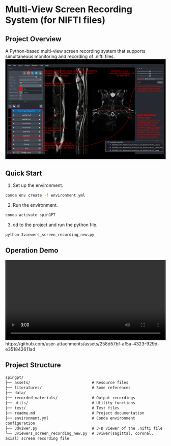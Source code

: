 # Multi-View Screen Recording System (for NIFTI files)


## Project Overview
A Python-based multi-view screen recording system that supports simultaneous monitoring and recording of .nifti files.
![Main Viewer](assets/main_viewer.png)

## Quick Start
1. Set up the environment.
```bash
conda env create -f environment.yml
```
2. Run the environment.
```bash
conda activate spinGPT
```

3. cd to the project and run the python file.
```bash
python 3viewers_screen_recording_new.py
```
## Operation Demo
<video controls width="100%">
  <source src="assets/demo.mp4" type="video/mp4">
  Your browser does not support the video tag, please view the file directly: [Demo video](assets/demo.mp4) <!-- 添加备用链接 -->
</video>
https://github.com/user-attachments/assets/258d57bf-af5a-4323-929d-e351842611ad

## Project Structure
```
spingpt/
├── assets/                           # Resource files
├── literatures/                      # Some references    
├── data/
├── recorded_materials/               # Output recordings
├── utils/                            # Utility functions
├── test/                             # Test files
├── readme.md                         # Project documentation
├── environment.yml                   # Conda environment configuration
├── 3dviwer.py                        # 3-D viewer of the .nifti file
└── 3viewers_screen_recording_new.py  # 3viwer(sagittal, coronal, axial) screen recording file
```